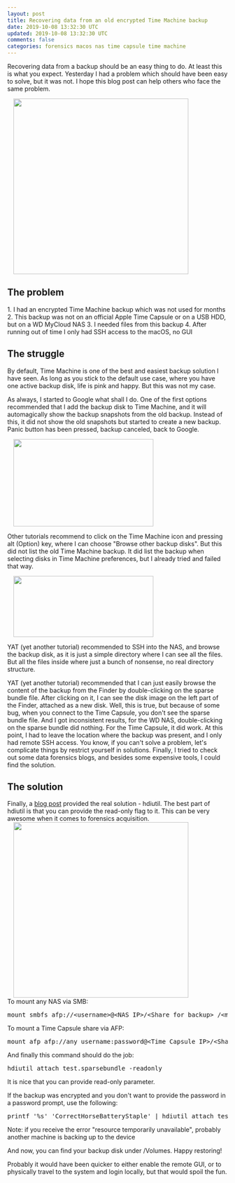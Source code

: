 ```yaml
---           
layout: post
title: Recovering data from an old encrypted Time Machine backup
date: 2019-10-08 13:32:30 UTC
updated: 2019-10-08 13:32:30 UTC
comments: false
categories: forensics macos nas time capsule time machine
---
```

Recovering data from a backup should be an easy thing to do. At least this is what you expect. Yesterday I had a problem which should have been easy to solve, but it was not. I hope this blog post can help others who face the same problem.

<div class="separator" style=""><a href="https://z6543.github.io/_img/macos-high-sierra-system-preferences-time-machine.jpg" imageanchor="1" src="https://z6543.github.io/_img/macos-high-sierra-system-preferences-time-machine.jpg" style="margin-left: 1em; margin-right: 1em;"><img border="0" data-original-height="881" data-original-width="1336" height="" src="https://z6543.github.io/_img/macos-high-sierra-system-preferences-time-machine.jpg" width="400"/></a></div>
<h2>The problem</h2>1. I had an encrypted Time Machine backup which was not used for months
2. This backup was not on an official Apple Time Capsule or on a USB HDD, but on a WD MyCloud NAS
3. I needed files from this backup
4. After running out of time I only had SSH access to the macOS, no GUI

<h2>The struggle</h2>By default, Time Machine is one of the best and easiest backup solution I have seen. As long as you stick to the default use case, where you have one active backup disk, life is pink and happy. But this was not my case.

As always, I started to Google what shall I do. One of the first options recommended that I add the backup disk to Time Machine, and it will automagically show the backup snapshots from the old backup. Instead of this, it did not show the old snapshots but started to create a new backup. Panic button has been pressed, backup canceled, back to Google.
<div class="separator" style=""><a href="https://1.bp.blogspot.com/-9Die_5TbKPc/W1BFBZBDAcI/AAAAAAAACrE/jla8CDuxZh8S83G-piox8g9FqzH9IBPvwCLcBGAs/s1600/use-additional-backup-drive-time-machine.jpeg" imageanchor="1" style="margin-left: 1em; margin-right: 1em;"><img border="0" data-original-height="321" data-original-width="516" height="199" src="https://1.bp.blogspot.com/-9Die_5TbKPc/W1BFBZBDAcI/AAAAAAAACrE/jla8CDuxZh8S83G-piox8g9FqzH9IBPvwCLcBGAs/s320/use-additional-backup-drive-time-machine.jpeg" width="320"/></a></div>

Other tutorials recommend to click on the Time Machine icon and pressing alt (Option) key, where I can choose "Browse other backup disks". But this did not list the old Time Machine backup. It did list the backup when selecting disks in Time Machine preferences, but I already tried and failed that way.
<div class="separator" style=""><a href="https://3.bp.blogspot.com/-qIZjV8XjqtU/W1BE3bvCtwI/AAAAAAAACrA/tO8szi90eP8EntDpnv42WHzv7If__keogCLcBGAs/s1600/browse-additional-backup-disks.jpeg" imageanchor="1" style="margin-left: 1em; margin-right: 1em;"><img border="0" data-original-height="191" data-original-width="437" height="139" src="https://3.bp.blogspot.com/-qIZjV8XjqtU/W1BE3bvCtwI/AAAAAAAACrA/tO8szi90eP8EntDpnv42WHzv7If__keogCLcBGAs/s320/browse-additional-backup-disks.jpeg" width="320"/></a></div>

YAT (yet another tutorial) recommended to SSH into the NAS, and browse the backup disk, as it is just a simple directory where I can see all the files. But all the files inside where just a bunch of nonsense, no real directory structure.

YAT (yet another tutorial) recommended that I can just easily browse the content of the backup from the Finder by double-clicking on the sparse bundle file. After clicking on it, I can see the disk image on the left part of the Finder, attached as a new disk.
Well, this is true, but because of some bug, when you connect to the Time Capsule, you don't see the sparse bundle file. And I got inconsistent results, for the WD NAS, double-clicking on the sparse bundle did nothing. For the Time Capsule, it did work.
At this point, I had to leave the location where the backup was present, and I only had remote SSH access. You know, if you can't solve a problem, let's complicate things by restrict yourself in solutions.
<span style="color: red;">
</span>Finally, I tried to check out some data forensics blogs, and besides some expensive tools, I could find the solution.
<h2>The solution</h2>Finally, a <a href="https://d4rkw1ll0w4n6.wordpress.com/2015/02/12/timemachine-4n6/" target="_blank">blog post</a> provided the real solution - hdiutil.
The best part of hdiutil is that you can provide the read-only flag to it. This can be very awesome when it comes to forensics acquisition.

<div class="separator" style=""><a href="https://z6543.github.io/_img/Screen2BShot2B2018-07-192Bat2B09.54.50.png" imageanchor="1" src="https://z6543.github.io/_img/Screen2BShot2B2018-07-192Bat2B09.54.50.png" style="margin-left: 1em; margin-right: 1em;"><img border="0" data-original-height="389" data-original-width="1596" height="" src="https://z6543.github.io/_img/Screen2BShot2B2018-07-192Bat2B09.54.50.png" width="400"/></a></div>
To mount any NAS via SMB:
<pre class="prettyprint lang-bsh">mount_smbfs afp://&lt;username&gt;@&lt;NAS_IP&gt;/&lt;Share_for_backup&gt; /&lt;mountpoint&gt;</pre>
To mount a Time Capsule share via AFP:
<pre class="prettyprint lang-bsh">mount_afp afp://any_username:password@&lt;Time_Capsule_IP&gt;/&lt;Share_for_backup&gt; /&lt;mountpoint&gt;</pre>
And finally this command should do the job:
<pre class="prettyprint lang-bsh">hdiutil attach test.sparsebundle -readonly</pre>
It is nice that you can provide read-only parameter.

If the backup was encrypted and you don't want to provide the password in a password prompt, use the following:
<pre class="prettyprint lang-bsh">printf '%s' 'CorrectHorseBatteryStaple' | hdiutil attach test.sparsebundle -stdinpass -readonly</pre>
Note: if you receive the error "resource temporarily unavailable", probably another machine is backing up to the device

And now, you can find your backup disk under /Volumes. Happy restoring!

Probably it would have been quicker to either enable the remote GUI, or to physically travel to the system and login locally, but that would spoil the fun.